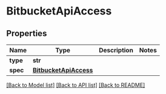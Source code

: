 # BitbucketApiAccess

## Properties
Name | Type | Description | Notes
------------ | ------------- | ------------- | -------------
**type** | **str** |  | 
**spec** | [**BitbucketApiAccess**](BitbucketApiAccess.md) |  | 

[[Back to Model list]](../README.md#documentation-for-models) [[Back to API list]](../README.md#documentation-for-api-endpoints) [[Back to README]](../README.md)

